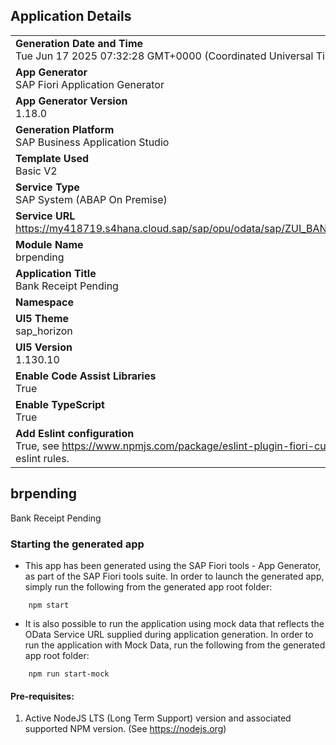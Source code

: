 ## Application Details
|               |
| ------------- |
|**Generation Date and Time**<br>Tue Jun 17 2025 07:32:28 GMT+0000 (Coordinated Universal Time)|
|**App Generator**<br>SAP Fiori Application Generator|
|**App Generator Version**<br>1.18.0|
|**Generation Platform**<br>SAP Business Application Studio|
|**Template Used**<br>Basic V2|
|**Service Type**<br>SAP System (ABAP On Premise)|
|**Service URL**<br>https://my418719.s4hana.cloud.sap/sap/opu/odata/sap/ZUI_BANKINTEGRATION|
|**Module Name**<br>brpending|
|**Application Title**<br>Bank Receipt Pending|
|**Namespace**<br>|
|**UI5 Theme**<br>sap_horizon|
|**UI5 Version**<br>1.130.10|
|**Enable Code Assist Libraries**<br>True|
|**Enable TypeScript**<br>True|
|**Add Eslint configuration**<br>True, see https://www.npmjs.com/package/eslint-plugin-fiori-custom for the eslint rules.|

## brpending

Bank Receipt Pending

### Starting the generated app

-   This app has been generated using the SAP Fiori tools - App Generator, as part of the SAP Fiori tools suite.  In order to launch the generated app, simply run the following from the generated app root folder:

```
    npm start
```

- It is also possible to run the application using mock data that reflects the OData Service URL supplied during application generation.  In order to run the application with Mock Data, run the following from the generated app root folder:

```
    npm run start-mock
```

#### Pre-requisites:

1. Active NodeJS LTS (Long Term Support) version and associated supported NPM version.  (See https://nodejs.org)


